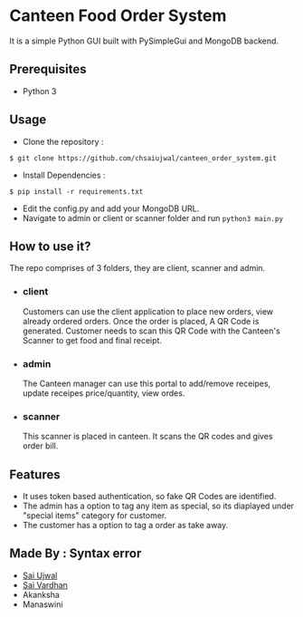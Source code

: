 # Canteen Food Order System

It is a simple Python GUI built with PySimpleGui and MongoDB backend.

## Prerequisites
- Python 3

## Usage
- Clone the repository :
 ```
$ git clone https://github.com/chsaiujwal/canteen_order_system.git
``` 
- Install Dependencies :
```
$ pip install -r requirements.txt
```
- Edit the config.py and add your MongoDB URL.
- Navigate to admin or client or scanner folder and run `python3 main.py`

## How to use it?
The repo comprises of 3 folders, they are client, scanner and admin.

- ### client
    Customers can use the client application to place new orders, view already ordered orders. Once the order is placed, A QR Code is generated. Customer needs to scan this QR Code with the Canteen's Scanner to get food and final receipt. 

- ### admin
    The Canteen manager can use this portal to add/remove receipes, update receipes price/quantity, view ordes.
- ### scanner
    This scanner is placed in canteen. It scans the QR codes and gives order bill.

## Features
- It uses token based authentication, so fake QR Codes are identified. 
- The admin has a option to tag any item as special, so its diaplayed under "special items" category for customer.
- The customer has a option to tag a order as take away.

## Made By : Syntax error
- [Sai Ujwal](https://github.com/chsaiujwal)
- [Sai Vardhan](https://github.com/saivardhan96)
- Akanksha
- Manaswini
